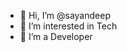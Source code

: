 - 👋 Hi, I’m @sayandeep
- 👀 I’m interested in Tech
- 🌱 I’m a Developer

<!---
sayandeep-volition/sayandeep-volition is a ✨ special ✨ repository because its `README.md` (this file) appears on your GitHub profile.
You can click the Preview link to take a look at your changes.
--->
